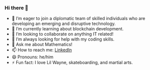 ### Hi there 👋

<!--
**zabeerrahman/zabeerrahman** is a ✨ _special_ ✨ repository because its `README.md` (this file) appears on your GitHub profile.

Here are some ideas to get you started:
-->
- 🔭 I’m eager to join a diplomatic team of skilled individuals who are developing an emerging and disruptive technology.
- 🌱 I’m currently learning about blockchain development.
- 👯 I’m looking to collaborate on anything IT related!
- 🤔 I’m always looking for help with my coding skills.
- 💬 Ask me about Mathematics!
- 📫 How to reach me: [LinkedIn](https://www.linkedin.com/in/zabeer-rahman/ "Zab's LinkedIn")
- 😄 Pronouns: he/him
- ⚡ Fun fact: I love Lil Wayne, skateboarding, and martial arts.

